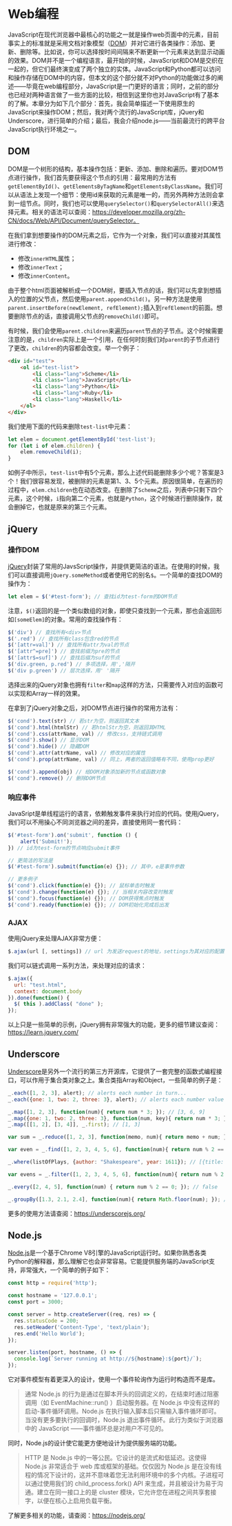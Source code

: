 # Web编程

JavaScript在现代浏览器中最核心的功能之一就是操作web页面中的元素，目前事实上的标准就是采用文档对象模型（[DOM](https://developer.mozilla.org/zh-CN/docs/Web/API/Document_Object_Model/Introduction)）并对它进行各类操作：添加、更新、删除等。比如说，你可以选择按时间间隔来不断更新一个元素来达到显示动画的效果。DOM并不是一个编程语言，最开始的时候，JavaScript和DOM是交织在一起的，但它们最终演变成了两个独立的实体。JavaScript和Python都可以访问和操作存储在DOM中的内容，但本文的这个部分就不对Python的功能做过多的阐述——毕竟在web编程部分，JavaScript是一门更好的语言；同时，之前的部分也已经对两种语言做了一些方面的比较，相信到这里你也对JavaScript有了基本的了解。本章分为如下几个部分：首先，我会简单描述一下使用原生的JavaScript来操作DOM；然后，我对两个流行的JavaScript库，jQuery和Underscore，进行简单的介绍；最后，我会介绍node.js——当前最流行的跨平台JavaScript执行环境之一。

## DOM
DOM是一个树形的结构，基本操作包括：更新、添加、删除和遍历。要对DOM节点进行操作，我们首先要获得这个节点的引用：最常用的方法有`getElementById()`、`getElementsByTagName`和`getElementsByClassName`。我们可以从语法上发现一个细节：使用id来获取的元素是唯一的，而另外两种方法则会拿到一组节点。同时，我们也可以使用`querySelector()`和`querySelectorAll()`来选择元素。相关的语法可以查阅：https://developer.mozilla.org/zh-CN/docs/Web/API/Document/querySelector。

在我们拿到想要操作的DOM元素之后，它作为一个对象，我们可以直接对其属性进行修改：
- 修改`innerHTML`属性；
- 修改`innerText`；
- 修改`innerContent`。

由于整个html页面被解析成一个DOM树，要插入节点的话，我们可以先拿到想插入的位置的父节点，然后使用`parent.appendChild()`。另一种方法是使用`parent.insertBefore(newElement, refElement);`插入到`refElement`的前面。想要删除节点的话，直接调用父节点的`removeChild()`即可。

有时候，我们会使用`parent.children`来遍历`parent`节点的子节点。这个时候需要注意的是，`children`实际上是一个引用，在任何时刻我们对`parent`的子节点进行了更改，`children`的内容都会改变。举一个例子：
```html
<div id="test">
    <ol id="test-list">
        <li class="lang">Scheme</li>
        <li class="lang">JavaScript</li>
        <li class="lang">Python</li>
        <li class="lang">Ruby</li>
        <li class="lang">Haskell</li>
    </ol>
</div>
```
我们使用下面的代码来删除`test-list`中元素：
```javascript
let elem = document.getElementById('test-list');
for (let i of elem.children) {
    elem.removeChild(i);
}
```
如例子中所示，`test-list`中有5个元素，那么上述代码能删除多少个呢？答案是3个！我们很容易发现，被删除的元素是第1、3、5个元素。原因很简单，在遍历的过程中，`elem.children`也在动态改变。在删除了`Scheme`之后，列表中只剩下四个元素，这个时候，`i`指向第二个元素，也就是`Python`，这个时候进行删除操作，就会删掉它，也就是原来的第三个元素。

## jQuery

### 操作DOM
[jQuery](https://jquery.com/)封装了常用的JavsScript操作，并提供更简洁的语法。在使用的时候，我们可以直接调用`jQuery.someMethod`或者使用它的别名`$`。一个简单的查找DOM的操作为：
```javascript
let elem = $('#test-form'); // 查找id为test-form的DOM节点
```
注意，`$()`返回的是一个类似数组的对象，即使只查找到一个元素，那也会返回形如`[someElem]`的对象。常用的查找操作有：
```javascript
$('div') // 查找所有<div>节点
$('.red') // 查找所有class包含red的节点
$('[attr=val]') // 查找所有attr为val的节点
$('[attr^=pre]') // 查找前缀为pre的节点
$('[attr$=suf]') // 查找后缀为suf的节点
$('div.green, p.red') // 多项选择，用','隔开
$('div p.green') // 层次选择，用' '隔开
```
选择出来的jQuery对象也拥有`filter`和`map`这样的方法，只需要传入对应的函数可以实现和Array一样的效果。

在拿到了jQuery对象之后，对DOM节点进行操作的常用方法有：
```javascript
$('cond').text(str) // 若str为空，则返回其文本
$('cond').html(htmlStr) // 若htmlStr为空，则返回其HTML
$('cond').css(attrName, val) // 修改css，支持链式调用
$('cond').show() // 显示DOM
$('cond').hide() // 隐藏DOM
$('cond').attr(attrName, val) // 修改对应的属性
$('cond').prop(attrName, val) // 同上，两者的返回值略有不同，使用prop更好

$('cond').append(obj) // 给DOM对象添加新的节点或函数对象
$('cond').remove() // 删除DOM节点
```

### 响应事件
JavaSript是单线程运行的语言，依赖触发事件来执行对应的代码。使用jQuery，我们可以不用操心不同浏览器之间的差异，直接使用同一套代码：
```javascript
$('#test-form').on('submit', function () {
    alert('Submit!');
}) // id为test-form的节点响应submit事件

// 更简洁的写法是
$('#test-form').submit(function(e) {}); // 其中，e是事件参数 

// 更多例子
$('cond').click(function(e) {}); // 鼠标单击时触发
$('cond').change(function(e) {}); // 当相关内容改变时触发
$('cond').focus(function(e) {}); // DOM获得焦点时触发
$('cond').ready(function(e) {}); // DOM初始化完成后出发
```

### AJAX
使用jQuery来处理AJAX非常方便：
```javascript
$.ajax(url [, settings]) // url 为发送request的地址，settings为其对应的配置项，它是一个object
```
我们可以链式调用一系列方法，来处理对应的请求：
```javascript
$.ajax({
  url: "test.html",
  context: document.body
}).done(function() {
  $( this ).addClass( "done" );
});
```


以上只是一些简单的示例，jQuery拥有非常强大的功能，更多的细节建议查阅：https://learn.jquery.com/

## Underscore
[Underscore](https://underscorejs.org/)是另外一个流行的第三方开源库，它提供了一套完整的函数式编程接口，可以作用于集合类对象之上。集合类指Array和Object，一些简单的例子是：
```javascript
_.each([1, 2, 3], alert); // alerts each number in turn...
_.each({one: 1, two: 2, three: 3}, alert); // alerts each number value in turn...

_.map([1, 2, 3], function(num){ return num * 3; }); // [3, 6, 9]
_.map({one: 1, two: 2, three: 3}, function(num, key){ return num * 3; }); // [3, 6, 9]
_.map([[1, 2], [3, 4]], _.first); // [1, 3]

var sum = _.reduce([1, 2, 3], function(memo, num){ return memo + num; }, 0); // 6 

var even = _.find([1, 2, 3, 4, 5, 6], function(num){ return num % 2 == 0; }); // 2

_.where(listOfPlays, {author: "Shakespeare", year: 1611}); // [{title: "Cymbeline", author: "Shakespeare", year: 1611}, {title: "The Tempest", author: "Shakespeare", year: 1611}]

var evens = _.filter([1, 2, 3, 4, 5, 6], function(num){ return num % 2 == 0; }); // [2, 4, 6]

_.every([2, 4, 5], function(num) { return num % 2 == 0; }); // false

_.groupBy([1.3, 2.1, 2.4], function(num){ return Math.floor(num); }); // {1: [1.3], 2: [2.1, 2.4]}
```
更多的使用方法请查阅：https://underscorejs.org/

## Node.js
[Node.js](https://nodejs.org/)是一个基于Chrome V8引擎的JavaScript运行时。如果你熟悉各类Python的解释器，那么理解它也会非常容易。它能提供服务端的JavaScript支持，非常强大，一个简单的例子如下：
```javascript
const http = require('http');

const hostname = '127.0.0.1';
const port = 3000;

const server = http.createServer((req, res) => {
  res.statusCode = 200;
  res.setHeader('Content-Type', 'text/plain');
  res.end('Hello World');
});

server.listen(port, hostname, () => {
  console.log(`Server running at http://${hostname}:${port}/`);
});
```

它对事件模型有着更深入的设计，使用一个事件轮询作为运行时构造而不是库。
> 通常 Node.js 的行为是通过在脚本开头的回调定义的，在结束时通过阻塞调用（如 EventMachine::run() ）启动服务器。在 Node.js 中没有这样的启动-事件循环调用。Node.js 在执行输入脚本后只需输入事件循环即可。 当没有更多要执行的回调时，Node.js 退出事件循环。此行为类似于浏览器中的 JavaScript ——事件循环总是对用户不可见的。

同时，Node.js的设计使它能更方便地设计为提供服务端的功能。
> HTTP 是 Node.js 中的一等公民。它设计的是流式和低延迟。这使得 Node.js 非常适合于 web 库或框架的基础。仅仅因为 Node.js 是在没有线程的情况下设计的，这并不意味着您无法利用环境中的多个内核。子进程可以通过使用我们的 child_process.fork() API 来生成，并且被设计为易于沟通。建立在同一接口上的是 cluster 模块，它允许您在进程之间共享套接字，以便在核心上启用负载平衡。

了解更多相关的功能，请查阅：https://nodejs.org/
